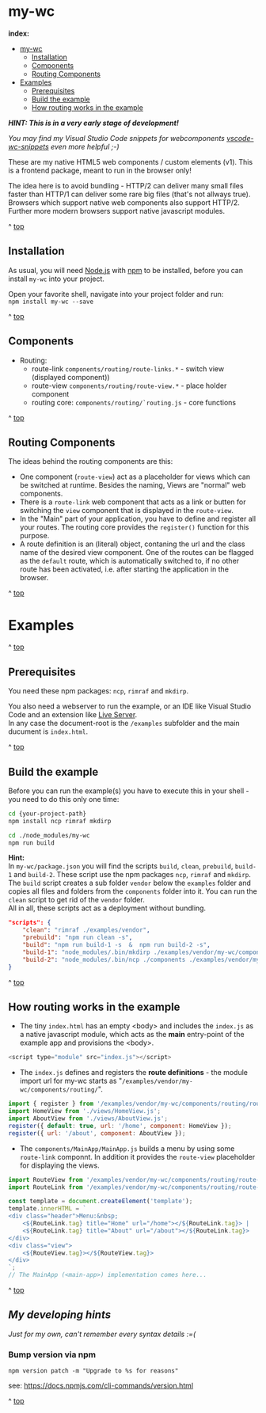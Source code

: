 # my-wc

__index:__

* [my-wc](#my-wc)
    + [Installation](#Installation)
    + [Components](#Components)
    + [Routing Components](#Routing%20Components)
* [Examples](#Examples)
    + [Prerequisites](#Prerequisites)
    + [Build the example](#Build%20the%20example)
    + [How routing works in the example](#How%20routing%20works%20in%20the%20example)


*__HINT: This is in a very early stage of development!__*

*You may find my Visual Studio Code snippets for webcomponents [vscode-wc-snippets](https://github.com/nikolaimueller/vscode-wc-snippets) even more helpful ;-)*

These are my native HTML5 web components / custom elements (v1). This is a  frontend package, meant to run in the browser only!  

The idea here is to avoid bundling - HTTP/2 can deliver many small files faster than HTTP/1 can deliver some rare big files (that's not allways true).  
Browsers which support native web components also support HTTP/2.  
Further more modern browsers support native javascript modules.

^ [top](#my-wc)

## Installation

As usual, you will need [Node.js](https://nodejs.org) with [npm](https://www.npmjs.com/) to be installed, before you can install ``my-wc`` into your project.

Open your favorite shell, navigate into your project folder and run:  
``npm install my-wc --save``

^ [top](#my-wc)

## Components

* Routing:
    + route-link ``components/routing/route-links.*`` - switch view (displayed component))
    + route-view ``components/routing/route-view.*`` - place holder component
    + routing core: ``components/routing/`routing.js`` - core functions

^ [top](#my-wc)

## Routing Components

The ideas behind the routing components are this:
* One component (``route-view``) act as a placeholder for views which can be switched at runtime. Besides the naming, Views are "normal" web components.
* There is a ``route-link`` web component that acts as a link or butten for switching the ``view`` component that is displayed in the ``route-view``.
* In the "Main" part of your application, you have to define and register all your routes. The routing core provides the ``register()`` function for this purpose.
* A route definition is an (literal) object, contaning the url and the class name of the desired view component. One of the routes can be flagged as the ``default`` route, which is automatically switched to, if no other route has been activated, i.e. after starting the application in the browser.

^ [top](#my-wc)

# Examples

^ [top](#my-wc)

## Prerequisites

You need these npm packages: ``ncp``, ``rimraf`` and ``mkdirp``.

You also need a webserver to run the example, or an IDE like Visual Studio Code and an extension like [Live Server](https://marketplace.visualstudio.com/items?itemName=ritwickdey.LiveServer).  
In any case the document-root is the ``/examples`` subfolder and the main ducument is ``index.html``.

^ [top](#my-wc)

## Build the example

Before you can run the example(s) you have to execute this in your shell - you need to do this only one time:
```bash
cd {your-project-path}
npm install ncp rimraf mkdirp

cd ./node_modules/my-wc
npm run build
```

__Hint:__  
In ``my-wc/package.json`` you will find the scripts ``build``, ``clean``, ``prebuild``, ``build-1`` and ``build-2``. These script use the npm packages ``ncp``, ``rimraf`` and ``mkdirp``. The ``build`` script creates a sub folder ``vendor`` below the ``examples`` folder and copies all files and folders from the ``components`` folder into it. You can run the ``clean`` script to get rid of the ``vendor`` folder.  
All in all, these scripts act as a deployment without bundling.

```json
"scripts": {
    "clean": "rimraf ./examples/vendor",
    "prebuild": "npm run clean -s",
    "build": "npm run build-1 -s  &  npm run build-2 -s",
    "build-1": "node_modules/.bin/mkdirp ./examples/vendor/my-wc/components",
    "build-2": "node_modules/.bin/ncp ./components ./examples/vendor/my-wc/components"
}
```

^ [top](#my-wc)

## How routing works in the example

* The tiny ``index.html`` has an empty \<body\> and includes the ``index.js`` as a native javascript module, which acts as the __main__ entry-point of the example app and provisions the \<body\>.
```javascript
<script type="module" src="index.js"></script>
```

* The ``index.js`` defines and registers the __route definitions__ - the module import url for my-wc starts as "``/examples/vendor/my-wc/components/routing/``".
```javascript
import { register } from '/examples/vendor/my-wc/components/routing/routing.js';
import HomeView from './views/HomeView.js';
import AboutView from './views/AboutView.js';
register({ default: true, url: '/home', component: HomeView });
register({ url: '/about', component: AboutView });
```

* The ``components/MainApp/MainApp.js`` builds a menu by using some ``route-link`` componnt. In addition it provides the ``route-view`` placeholder for displaying the views.
```javascript
import RouteView from '/examples/vendor/my-wc/components/routing/route-view.js';
import RouteLink from '/examples/vendor/my-wc/components/routing/route-link.js';

const template = document.createElement('template');
template.innerHTML = `
<div class="header">Menu:&nbsp;
    <${RouteLink.tag} title="Home" url="/home"></${RouteLink.tag}> | 
    <${RouteLink.tag} title="About" url="/about"></${RouteLink.tag}>
</div>
<div class="view">
    <${RouteView.tag}></${RouteView.tag}>
</div>
`;
// The MainApp (<main-app>) implementation comes here...
```

^ [top](#my-wc)

## *My developing hints*

*Just for my own, can't remember every syntax details :=(*

### Bump version via npm

``npm version patch -m "Upgrade to %s for reasons"``

 see:  https://docs.npmjs.com/cli-commands/version.html

^ [top](#my-wc)
